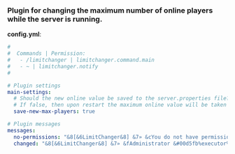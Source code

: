 ### Plugin for changing the maximum number of online players while the server is running.

**config.yml**:
```yaml
#
#  Commands | Permission:
#   - /limitchanger | limitchanger.command.main
#   - ~ | limitchanger.notify
#

# Plugin settings
main-settings:
  # Should the new online value be saved to the server.properties file?
  # If false, then upon restart the maximum online value will be taken from server.properties before the change
  save-new-max-players: true

# Plugin messages
messages:
  no-permissions: "&8[&6LimitChanger&8] &7» &cYou do not have permission to use this command!"
  changed: "&8[&6LimitChanger&8] &7» &fAdministrator &#00d5fb%executor% &fchanged the value of the maximum online to &#00d5fb%max_online%" # %executor% %max_online%
```
